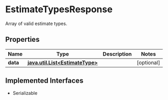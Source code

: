 

# EstimateTypesResponse

Array of valid estimate types.

## Properties

Name | Type | Description | Notes
------------ | ------------- | ------------- | -------------
**data** | [**java.util.List&lt;EstimateType&gt;**](EstimateType.md) |  |  [optional]


## Implemented Interfaces

* Serializable


